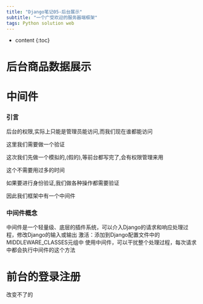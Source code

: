 ```yaml
---
title: "Django笔记05-后台展示"
subtitle: "一个广受欢迎的服务器端框架"
tags: Python solution web
---
```




* content
{:toc}





# 后台商品数据展示

# 中间件
### 引言
后台的权限,实际上只能是管理员能访问,而我们现在谁都能访问

这里我们需要做一个验证

这次我们先做一个模拟的,(假的),等前台都写完了,会有权限管理来用

这个不需要用过多的时间

如果要进行身份验证,我们做各种操作都需要验证

因此我们框架中有一个中间件

### 中间件概念
中间件是一个轻量级、底层的插件系统，可以介入Django的请求和响应处理过程，修改Django的输入或输出
激活：添加到Django配置文件中的MIDDLEWARE_CLASSES元组中
使用中间件，可以干扰整个处理过程，每次请求中都会执行中间件的这个方法

# 前台的登录注册

改变不了的